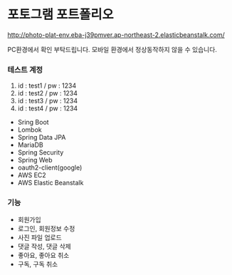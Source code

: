 # 포토그램 포트폴리오

http://photo-plat-env.eba-j39pmver.ap-northeast-2.elasticbeanstalk.com/

PC환경에서 확인 부탁드립니다.
모바일 환경에서 정상동작하지 않을 수 있습니다.

### 테스트 계정
1. id : test1 / pw : 1234
2. id : test2 / pw : 1234
3. id : test3 / pw : 1234
4. id : test4 / pw : 1234

- Sring Boot
- Lombok
- Spring Data JPA
- MariaDB
- Spring Security
- Spring Web
- oauth2-client(google)
- AWS EC2
- AWS Elastic Beanstalk

### 기능

- 회원가입
- 로그인, 회원정보 수정
- 사진 파일 업로드
- 댓글 작성, 댓글 삭제
- 좋아요, 좋아요 취소
- 구독, 구독 취소
